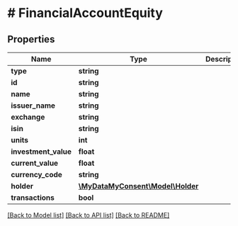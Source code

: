 # # FinancialAccountEquity

## Properties

Name | Type | Description | Notes
------------ | ------------- | ------------- | -------------
**type** | **string** |  |
**id** | **string** |  |
**name** | **string** |  |
**issuer_name** | **string** |  |
**exchange** | **string** |  |
**isin** | **string** |  |
**units** | **int** |  |
**investment_value** | **float** |  |
**current_value** | **float** |  |
**currency_code** | **string** |  |
**holder** | [**\MyDataMyConsent\Model\Holder**](Holder.md) |  |
**transactions** | **bool** |  |

[[Back to Model list]](../../README.md#models) [[Back to API list]](../../README.md#endpoints) [[Back to README]](../../README.md)

